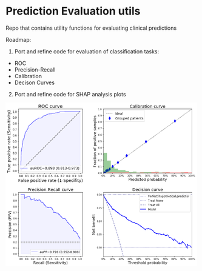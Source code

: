 # Prediction Evaluation utils

Repo that contains utility functions for evaluating clinical predictions

Roadmap:
1. Port and refine code for evaluation of classification tasks:
  * ROC
  * Precision-Recall
  * Calibration
  * Decison Curves
  
  2. Port and refine code for SHAP analysis plots

![Alt text](/example_eval_plots.png?raw=true "")

